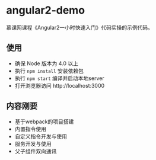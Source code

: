 # angular2-demo
慕课网课程《Angular2一小时快速入门》代码实操的示例代码。

## 使用
- 确保 Node 版本为 4.0 以上
- 执行 `npm install` 安装依赖包
- 执行 `npm start` 编译并启动本地server
- 打开浏览器访问 http://localhost:3000 

## 内容刚要
- 基于webpack的项目搭建
- 内置指令使用
- 自定义指令开发与使用
- 服务开发与使用
- 父子组件双向通讯